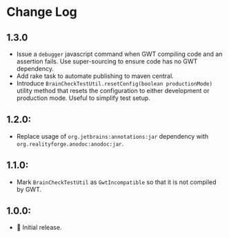 # Change Log

## 1.3.0

* Issue a `debugger` javascript command when GWT compiling code and an assertion fails. Use super-sourcing to
  ensure code has no GWT dependency.
* Add rake task to automate publishing to maven central.
* Introduce `BrainCheckTestUtil.resetConfig(boolean productionMode)` utility method that resets the configuration
  to either development or production mode. Useful to simplify test setup.

## 1.2.0:

* Replace usage of `org.jetbrains:annotations:jar` dependency with `org.realityforge.anodoc:anodoc:jar`.

## 1.1.0:

* Mark `BrainCheckTestUtil` as `GwtIncompatible` so that it is not compiled by GWT.

## 1.0.0:

* 🎉 Initial release.
